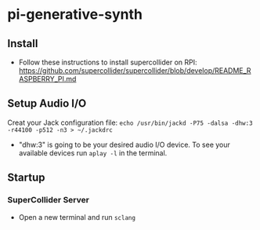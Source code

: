 # pi-generative-synth

## Install
- Follow these instructions to install supercollider on RPI: https://github.com/supercollider/supercollider/blob/develop/README_RASPBERRY_PI.md

## Setup Audio I/O
Creat your Jack configuration file:
```echo /usr/bin/jackd -P75 -dalsa -dhw:3 -r44100 -p512 -n3 > ~/.jackdrc```
- "dhw:3" is going to be your desired audio I/O device. To see your available devices run ```aplay -l``` in the terminal.

## Startup
### SuperCollider Server
- Open a new terminal and run ```sclang```
